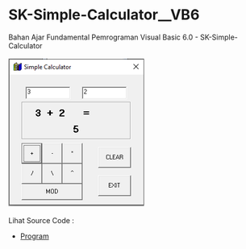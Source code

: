 # SK-Simple-Calculator__VB6
Bahan Ajar Fundamental Pemrograman Visual Basic 6.0 - SK-Simple-Calculator<br><br>
<img src="https://github.com/RizkyKhapidsyah/SK-Simple-Calculator__VB6/blob/main/result/001.PNG"><br><br>
Lihat Source Code : <br>
- <a href="https://github.com/RizkyKhapidsyah/SK-Simple-Calculator__VB6/blob/main/frmCaluclator.frm">Program</a>

